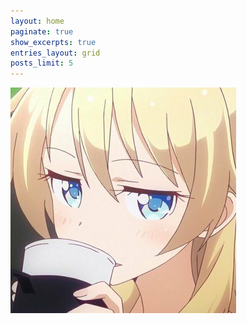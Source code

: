 ```yaml
---
layout: home
paginate: true
show_excerpts: true
entries_layout: grid
posts_limit: 5
---
```

![Justin](/assets/img/JPEG_20200717_053304.JPG)
